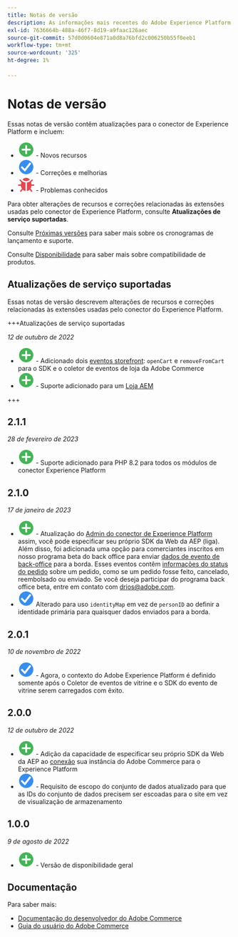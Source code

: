 ```yaml
---
title: Notas de versão
description: As informações mais recentes do Adobe Experience Platform Connector da Adobe Commerce.
exl-id: 7636664b-488a-46f7-8d19-a9faac126aec
source-git-commit: 57d0d0604e871a0d8a76bfd2c006250b55f0eeb1
workflow-type: tm+mt
source-wordcount: '325'
ht-degree: 1%

---
```


# Notas de versão

Essas notas de versão contêm atualizações para o conector de Experience Platform e incluem:

* ![Novo](../assets/new.svg) - Novos recursos
* ![Correção](../assets/fix.svg) - Correções e melhorias
* ![Bug](../assets/bug.svg) - Problemas conhecidos

Para obter alterações de recursos e correções relacionadas às extensões usadas pelo conector de Experience Platform, consulte **Atualizações de serviço suportadas**.

Consulte [Próximas versões](https://experienceleague.adobe.com/docs/commerce-operations/release/schedule.html) para saber mais sobre os cronogramas de lançamento e suporte.

Consulte [Disponibilidade](https://experienceleague.adobe.com/docs/commerce-operations/release/availability.html) para saber mais sobre compatibilidade de produtos.

## Atualizações de serviço suportadas

Essas notas de versão descrevem alterações de recursos e correções relacionadas às extensões usadas pelo conector do Experience Platform.

+++Atualizações de serviço suportadas

_12 de outubro de 2022_

* ![Novo](../assets/new.svg) - Adicionado dois [eventos storefront](events.md): `openCart` e `removeFromCart` para o SDK e o coletor de eventos de loja da Adobe Commerce
* ![Novo](../assets/new.svg) - Suporte adicionado para um [Loja AEM](overview.md#aem-support)

+++

## 2.1.1

_28 de fevereiro de 2023_

* ![Novo](../assets/new.svg) - Suporte adicionado para PHP 8.2 para todos os módulos de conector Experience Platform

## 2.1.0

_17 de janeiro de 2023_

* ![Novo](../assets/new.svg) - Atualização do [Admin do conector de Experience Platform](connect-data.md) assim, você pode especificar seu próprio SDK da Web da AEP (liga). Além disso, foi adicionada uma opção para comerciantes inscritos em nosso programa beta do back office para enviar [dados de evento de back-office](connect-data.md#data-collection) para a borda. Esses eventos contêm [informações do status do pedido](events.md#beta-order-status-events) sobre um pedido, como se um pedido fosse feito, cancelado, reembolsado ou enviado. Se você deseja participar do programa back office beta, entre em contato com [drios@adobe.com](mailto:drios@adobe.com).
* ![Correção](../assets/fix.svg) Alterado para uso `identityMap` em vez de `personID` ao definir a identidade primária para quaisquer dados enviados para a borda.

## 2.0.1

_10 de novembro de 2022_

* ![Problema corrigido](../assets/fix.svg) - Agora, o contexto do Adobe Experience Platform é definido somente após o Coletor de eventos de vitrine e o SDK do evento de vitrine serem carregados com êxito.

## 2.0.0

_12 de outubro de 2022_

* ![Novo](../assets/new.svg) - Adição da capacidade de especificar seu próprio SDK da Web da AEP ao [conexão](connect-data.md) sua instância do Adobe Commerce para o Experience Platform
* ![Correção](../assets/fix.svg) - Requisito de escopo do conjunto de dados atualizado para que as IDs do conjunto de dados precisem ser escoadas para o site em vez de visualização de armazenamento

## 1.0.0

_9 de agosto de 2022_

* ![Novo](../assets/new.svg) - Versão de disponibilidade geral

## Documentação

Para saber mais:

* [Documentação do desenvolvedor do Adobe Commerce](https://devdocs.magento.com/)
* [Guia do usuário do Adobe Commerce](https://docs.magento.com/user-guide/)
